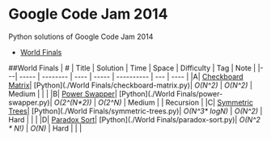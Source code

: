 # Google Code Jam 2014
Python solutions of Google Code Jam 2014

* [World Finals](https://github.com/kamyu104/GoogleCodeJam-2014#world-finals)

##World Finals
| # | Title | Solution | Time | Space | Difficulty | Tag | Note |
|---| ----- | -------- | ---- | ----- | ---------- | --- | ---- |
|A| [Checkboard Matrix](https://code.google.com/codejam/contest/7214486/dashboard#s=p0)| [Python](./World Finals/checkboard-matrix.py)| _O(N^2)_ | _O(N^2)_ | Medium | | |
|B| [Power Swapper](https://code.google.com/codejam/contest/7214486/dashboard#s=p1)| [Python](./World Finals/power-swapper.py)| _O(2^(N*2))_ | _O(2^N)_ | Medium | | Recursion |
|C| [Symmetric Trees](https://code.google.com/codejam/contest/7214486/dashboard#s=p2)| [Python](./World Finals/symmetric-trees.py)| _O(N^3* logN)_ | _O(N^2)_ | Hard | | |
|D| [Paradox Sort](https://code.google.com/codejam/contest/7214486/dashboard#s=p3)| [Python](./World Finals/paradox-sort.py)| _O(N^2 * N!)_ | _O(N)_ | Hard | | |
